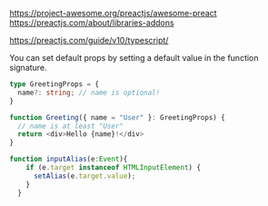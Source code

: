 https://project-awesome.org/preactjs/awesome-preact
https://preactjs.com/about/libraries-addons

https://preactjs.com/guide/v10/typescript/

You can set default props by setting a default value in the function signature.
```ts
type GreetingProps = {
  name?: string; // name is optional!
}

function Greeting({ name = "User" }: GreetingProps) {
  // name is at least "User"
  return <div>Hello {name}!</div>
}
```

```ts
function inputAlias(e:Event){
    if (e.target instanceof HTMLInputElement) {
      setAlias(e.target.value);
    }
  }
```

```ts

```

```ts

```

```ts

```













